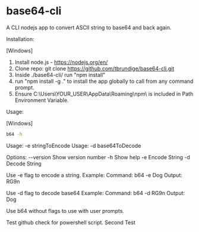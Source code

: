 # base64-cli
 A CLI nodejs app to convert ASCII string to base64 and back again.

 Installation:

[Windows]
1. Install node.js - https://nodejs.org/en/
2. Clone repo: git clone https://github.com/tbrundige/base64-cli.git
3. Inside ./base64-cli/ run "npm install"
4. run "npm install -g ." to install the app globally to call from any command prompt.
5. Ensure C:\Users\YOUR_USER\AppData\Roaming\npm\ is included in Path Environment Variable. 

Usage:

[Windows]
```sh
b64 -h
```


Usage: -e stringToEncode
Usage: -d base64ToDecode

Options:
  --version  Show version number
  -h    Show help
  -e             Encode String
  -d             Decode String


Use -e flag to encode a string. 
Example:
Command: b64 -e Dog
Output: RG9n

Use -d flag to decode base64
Example:
Command: b64 -d RG9n
Output: Dog

Use b64 without flags to use with user prompts.

Test github check for powershell script. Second Test
